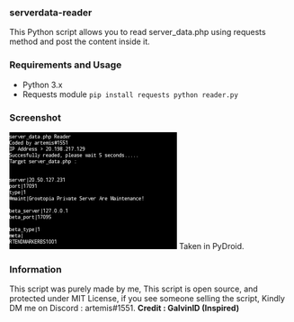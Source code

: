 ### serverdata-reader
This Python script allows you to read server_data.php using requests method and post the content inside it.

### Requirements and Usage
- Python 3.x
- Requests module
``
pip install requests
python reader.py
``

### Screenshot
![](https://github.com/artemis1551/serverdata-reader/blob/main/20210227827_212008.png)
Taken in PyDroid.

### Information
This script was purely made by me, This script is open source, and protected under MIT License, if you see someone selling the script, Kindly DM me on Discord : artemis#1551.
<b>Credit : GalvinID (Inspired) </b>
